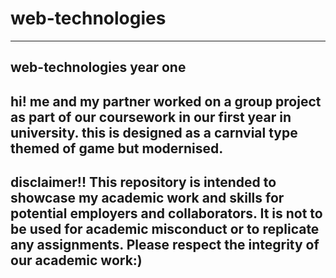 # web-technologies
---------
web-technologies year one
--------
hi! me and my partner worked on a group project as part of our coursework in our first year in university. 
this is designed as a carnvial type themed of game but modernised.
-------
disclaimer!!
This repository is intended to showcase my academic work and skills for potential employers and collaborators. It is not to be used for academic misconduct or to replicate any assignments. Please respect the integrity of our academic work:)
-------

